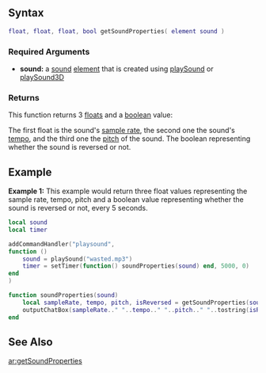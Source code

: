Syntax
------

``` lua
float, float, float, bool getSoundProperties( element sound )
```

### Required Arguments

-   **sound:** a [sound](/docs/sound.md "wikilink") [element](/docs/element.md "wikilink") that is created using [playSound](/docs/playsound.md "wikilink") or [playSound3D](/docs/playsound3d.md "wikilink")

### Returns

This function returns 3 [floats](/docs/float.md "wikilink") and a [boolean](/docs/boolean.md "wikilink") value:

The first float is the sound's [sample rate](http://en.wikipedia.org/wiki/Sampling_rate), the second one the sound's [tempo](http://en.wikipedia.org/wiki/Tempo), and the third one the [pitch](http://en.wikipedia.org/wiki/Pitch_%28music%29) of the sound. The boolean representing whether the sound is reversed or not.

Example
-------

**Example 1:** This example would return three float values representing the sample rate, tempo, pitch and a boolean value representing whether the sound is reversed or not, every 5 seconds.

``` lua
local sound 
local timer

addCommandHandler("playsound",
function () 
    sound = playSound("wasted.mp3")
    timer = setTimer(function() soundProperties(sound) end, 5000, 0)
end
)

function soundProperties(sound)
    local sampleRate, tempo, pitch, isReversed = getSoundProperties(sound) --gets the sample rate, tempo, pitch and a boolean value representing whether the sound is reversed or not.
    outputChatBox(sampleRate.." "..tempo.." "..pitch.." "..tostring(isReversed))
end
```

See Also
--------

[ar:getSoundProperties](/docs/ar:getsoundproperties.md "wikilink")
